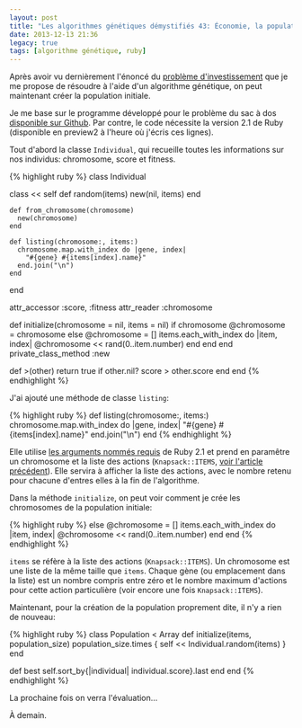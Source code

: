```yaml
---
layout: post
title: "Les algorithmes génétiques démystifiés 43: Économie, la population"
date: 2013-12-13 21:36
legacy: true
tags: [algorithme génétique, ruby]
---
```




Après avoir vu dernièrement l'énoncé du [problème d'investissement](http://lkdjiin.github.io/blog/2013/12/11/les-algorithmes-genetiques-demystifies-42-un-probleme-deconomie/)
que je me propose de résoudre à l'aide d'un algorithme génétique, on
peut maintenant créer la population initiale.

<!-- more -->


Je me base sur le programme développé pour le problème du sac à dos
[disponible sur Github](https://github.com/lkdjiin/knapsack_genetic_algorithm/blob/master/knapsack3.rb).
Par contre, le code nécessite la version 2.1 de Ruby (disponible en
preview2 à l'heure où j'écris ces lignes).

Tout d'abord la classe `Individual`, qui recueille toutes les informations
sur nos individus: chromosome, score et fitness.

{% highlight ruby %}
class Individual

  class << self
    def random(items)
      new(nil, items)
    end

    def from_chromosome(chromosome)
      new(chromosome)
    end

    def listing(chromosome:, items:)
      chromosome.map.with_index do |gene, index|
        "#{gene} #{items[index].name}"
      end.join("\n")
    end
  end

  attr_accessor :score, :fitness
  attr_reader :chromosome

  def initialize(chromosome = nil, items = nil)
    if chromosome
      @chromosome = chromosome
    else
      @chromosome = []
      items.each_with_index do |item, index|
        @chromosome << rand(0..item.number)
      end
    end
  end
  private_class_method :new

  def >(other)
    return true if other.nil?
    score > other.score
  end
end
{% endhighlight %}

J'ai ajouté une méthode de classe `listing`:

{% highlight ruby %}
    def listing(chromosome:, items:)
      chromosome.map.with_index do |gene, index|
        "#{gene} #{items[index].name}"
      end.join("\n")
    end
{% endhighlight %}

Elle utilise [les arguments nommés requis](http://lkdjiin.github.io/blog/2013/11/27/du-nouveau-dans-ruby-2-dot-1-argument-nomme-et-requis/) de Ruby 2.1 et prend en
paramêtre un chromosome et la liste des actions (`Knapsack::ITEMS`,
[voir l'article précédent](http://lkdjiin.github.io/blog/2013/12/11/les-algorithmes-genetiques-demystifies-42-un-probleme-deconomie/)). Elle servira à afficher la liste des actions,
avec le nombre retenu pour chacune d'entres elles à la fin de l'algorithme.

Dans la méthode `initialize`, on peut voir comment je crée les chromosomes
de la population initiale:

{% highlight ruby %}
    else
      @chromosome = []
      items.each_with_index do |item, index|
        @chromosome << rand(0..item.number)
      end
    end
{% endhighlight %}

`items` se réfère à la liste des actions (`Knapsack::ITEMS`). Un chromosome est
une liste de la même taille que `items`. Chaque gène (ou emplacement dans
la liste) est un nombre compris entre zéro et le nombre maximum d'actions
pour cette action particulière (voir encore une fois `Knapsack::ITEMS`).

Maintenant, pour la création de la population proprement dite, il n'y a
rien de nouveau:

{% highlight ruby %}
class Population < Array
  def initialize(items, population_size)
    population_size.times { self << Individual.random(items) }
  end

  def best
    self.sort_by{|individual| individual.score}.last
  end
end
{% endhighlight %}

La prochaine fois on verra l'évaluation…





À demain.


